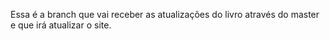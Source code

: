 Essa é a branch que vai receber as atualizações do livro através do master e que irá atualizar o site.